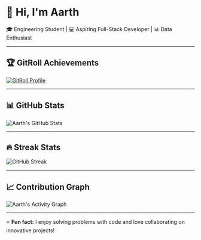 # 👋 Hi, I'm Aarth  

🎓 Engineering Student | 💻 Aspiring Full-Stack Developer | 📊 Data Enthusiast  

---

## 🏆 GitRoll Achievements
[![GitRoll Profile](https://gitroll.io/api/profile?username=YourGitHubUsername)](https://gitroll.io/user/YourGitHubUsername)

---

## 📊 GitHub Stats
![Aarth's GitHub Stats](https://github-readme-stats.vercel.app/api?username=YourGitHubUsername&show_icons=true&theme=radical)

---

## 🔥 Streak Stats
![GitHub Streak](https://streak-stats.demolab.com?user=YourGitHubUsername&theme=radical&hide_border=true)

---

## 📈 Contribution Graph
![Aarth's Activity Graph](https://github-readme-activity-graph.vercel.app/graph?username=YourGitHubUsername&theme=radical)

---

⭐ **Fun fact:** I enjoy solving problems with code and love collaborating on innovative projects!
